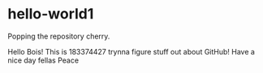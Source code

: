 # hello-world1
Popping the repository cherry.

Hello Bois! This is 183374427 trynna figure stuff out about GitHub!
Have a nice day fellas
Peace
